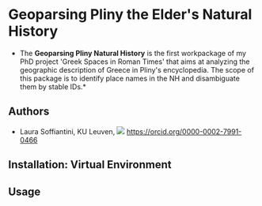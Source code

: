 # Geoparsing Pliny the Elder's Natural History

* The **Geoparsing Pliny Natural History** is the first workpackage of my PhD project 'Greek Spaces in Roman Times' that aims at analyzing the geographic description of Greece in Pliny's encyclopedia. The scope of this package is to identify place names in the NH and disambiguate them by stable IDs.*

## Authors 
* Laura Soffiantini, KU Leuven, [![](https://orcid.org/sites/default/files/images/orcid_16x16.png)](https://orcid.org/0000-0003-4932-7912) https://orcid.org/0000-0002-7991-0466

## Installation: Virtual Environment 

## Usage

